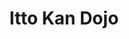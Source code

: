 ---
layout: dojo
fellow: yes
location: "Bury St Edmunds"
title: "Itto Kan Dojo"
dojo-mon: Honda-mon-s.png
dojo-avatar: fellow_dojo_bse.jpg
entrance_picture: fellow_dojo_bse.jpg
practice_picture: default_practice.png
map: "https://www.google.com/maps/embed?pb=!1m18!1m12!1m3!1d19701.656922058417!2d0.6883902000318552!3d52.265405874353625!2m3!1f0!2f0!3f0!3m2!1i1024!2i768!4f13.1!3m3!1m2!1s0x47d84c0d4bc0718d%3A0x6c7356d5ced3a469!2sThe%20Anselm%20Community%20Centre!5e1!3m2!1sen!2suk!4v1739059193525!5m2!1sen!2suk"
address: "
Anselm Community Centre,<br> Anselm Avenue,<br> Bury St Edmunds<br>"
email: "g.rogers1976@btinternet.com"
phone: "01284 763042"
---